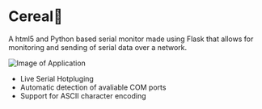# Cereal🥣
A html5 and Python based serial monitor made using Flask that allows for monitoring and sending of serial data over a network.

![Image of Application](https://i.imgur.com/g81BVgL.png)

* Live Serial Hotpluging
* Automatic detection of avaliable COM ports
* Support for ASCII character encoding
